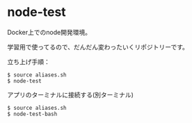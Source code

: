 # node-test

Docker上でのnode開発環境。

学習用で使ってるので、だんだん変わったいくリポジトリーです。

立ち上げ手順：

```
$ source aliases.sh
$ node-test
```

アプリのターミナルに接続する(別ターミナル)

```
$ source aliases.sh
$ node-test-bash
```
